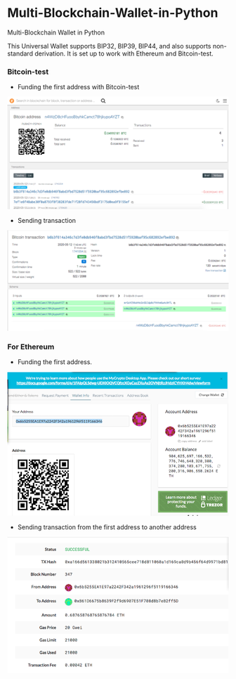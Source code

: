 # Multi-Blockchain-Wallet-in-Python
Multi-Blockchain Wallet in Python

This Universal Wallet supports BIP32, BIP39, BIP44, and
also supports non-standard derivation. It is set up to work with Ethereum and Bitcoin-test.

### Bitcoin-test

   * Funding the first address with Bitcoin-test


![bitcoin-first](Images/bitcoin-first-account.png)
   
   * Sending transaction
   
![bitcoin-sent](Images/bitcoin-second.png)


### For Ethereum

 * Funding the first address.
 
![first_account](Images/first-account-fund.png)

 * Sending transaction from the first address to another address
 
![second_account](Images/sending-eth-txn.png)
